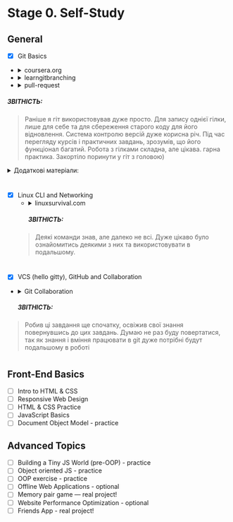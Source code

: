 # Stage 0. Self-Study
## General
 - [x] Git Basics
  - <details>
        <summary>coursera.org</summary>
        <img src="./img/stage0/coursera.png" alt='screenshots from coursera'>
        <img src="./img/stage0/coursera2.png" alt='screenshots from coursera'></details>
  - <details>
        <summary>learngitbranching</summary>
        <img src="./img/stage0/git.png"alt='screenshots from learngitbranching'>        
        <img src="./img/stage0/git2.png" alt='screenshots from learngitbranching'></details>
  - <details>
        <summary>pull-request</summary>
        <img src="./img/stage0/github.png" alt='screenshot from github'></details>

  ##### ЗВІТНІСТЬ:
  >Раніше я гіт використовував дуже просто. Для запису однієї гілки, лише для себе та для сбереження старого коду для його відновлення. Система контролю версій дуже корисна річ. Під час перегляду курсів і практичних завдань, зрозумів, що його функціонал багатий. Робота з гілками складна, але цікава. гарна практика. Закортіло поринути у гіт з головою)
      
  <details><summary>Додаткові матеріали:</summary>
 
###### [Лекція по Git від Олексія Руденка](https://www.youtube.com/playlist?list=PLS8sEUxbfFY9MnPIFPTNlaS5xX7P5Ge-5)
###### [Git за 30 хвилин](https://codeguida.com/post/453)
###### [Git tips](http://sixrevisions.com/web-development/git-tips/) — закріпити свої знання про Git
###### [About Merge Conflicts](https://docs.github.com/en/free-pro-team@latest/github/collaborating-with-issues-and-pull-requests/about-merge-conflicts)
###### [Resoilving a Merge Conflict](https://docs.github.com/en/free-pro-team@latest/github/collaborating-with-issues-and-pull-requests/resolving-a-merge-conflict-using-the-command-line)
###### [Communicating using Markdown](https://lab.github.com/githubtraining/communicating-using-markdown)
###### [Learn anything front-end](https://learn-anything.xyz/web-development/front-end)
###### [How to Learn and Cope with Negative Thoughts](https://guides.hexlet.io/learning/)
 
  </details>
  
#
   
- [x] Linux CLI and Networking
  - <details>
        <summary>linuxsurvival.com</summary>
        <img src="./task_linux_cli/linuxsurvival.png" alt='screenshots from linuxsurvival'>
        <img src="./task_linux_cli/linuxsurvival2.png" alt='screenshots from linuxsurvival'>
        <img src="./task_linux_cli/linuxsurvival3.png" alt='screenshots from linuxsurvival'>
        <img src="./task_linux_cli/linuxsurvival4.png" alt='screenshots from linuxsurvival'>
        </details>
  
    ##### ЗВІТНІСТЬ:
  >Деякі команди знав, але далеко не всі. Дуже цікаво було ознайомитись деякими з них та використовувати в подальшому.
  
#

- [x] VCS (hello gitty), GitHub and Collaboration
 - <details>
        <summary>Git Collaboration</summary>
        <img src="./task_git_collaboration/1.png" alt='screenshots from git collaboration'>
        <img src="./task_git_collaboration/2.png" alt='screenshots from git collaboration'>
        </details>
        
    ##### ЗВІТНІСТЬ:
  >Робив ці завдання ще спочатку, освіжив свої знання повернувшись до цих завдань. Думаю не раз буду повертатися, так як знання і вміння працювати в git дуже потрібні будут подальшому в роботі
  
#
## Front-End Basics
- [ ] Intro to HTML & CSS
- [ ] Responsive Web Design
- [ ] HTML & CSS Practice
- [ ] JavaScript Basics
- [ ] Document Object Model - practice
## Advanced Topics
- [ ] Building a Tiny JS World (pre-OOP) - practice
- [ ] Object oriented JS - practice
- [ ] OOP exercise - practice
- [ ] Offline Web Applications - optional
- [ ] Memory pair game — real project!
- [ ] Website Performance Optimization - optional
- [ ] Friends App - real project!
